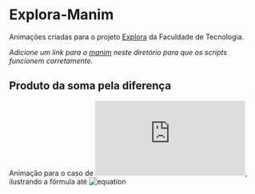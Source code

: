 # Explora-Manim

Animações criadas para o projeto [Explora](https://wordpress.ft.unicamp.br/explora/) da Faculdade de Tecnologia. 

*Adicione um link para o [manim](https://github.com/3b1b/manim) neste diretório para que os scripts funcionem corretamente.*

## Produto da soma pela diferença
Animação para o caso de ![equation](http://www.sciweavers.org/tex2img.php?eq=%28a%2Bb%29%28a-b%29&bc=White&fc=Black&im=jpg&fs=12&ff=arev&edit=0), ilustrando a fórmula até ![equation](https://bit.ly/2Ba4xwA)
